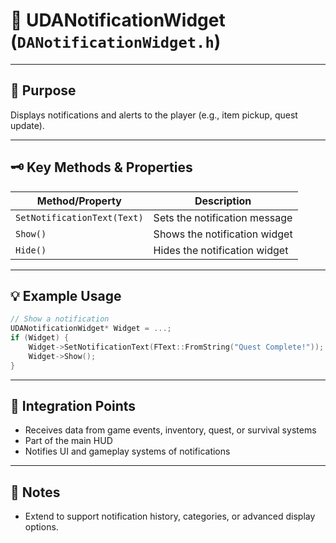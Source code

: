 # 🔔 **UDANotificationWidget** (`DANotificationWidget.h`)

---

## 🎯 Purpose
Displays notifications and alerts to the player (e.g., item pickup, quest update).

---

## 🗝️ Key Methods & Properties
| Method/Property             | Description                                 |
|-----------------------------|---------------------------------------------|
| `SetNotificationText(Text)` | Sets the notification message               |
| `Show()`                    | Shows the notification widget               |
| `Hide()`                    | Hides the notification widget               |

---

## 💡 Example Usage
```cpp
// Show a notification
UDANotificationWidget* Widget = ...;
if (Widget) {
    Widget->SetNotificationText(FText::FromString("Quest Complete!"));
    Widget->Show();
}
```

---

## 🔗 Integration Points
- Receives data from game events, inventory, quest, or survival systems
- Part of the main HUD
- Notifies UI and gameplay systems of notifications

---

## 📝 Notes
- Extend to support notification history, categories, or advanced display options.
